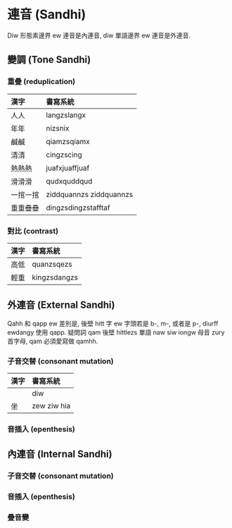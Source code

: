 # 連音 (Sandhi)

Diw 形態素邊界 ew 連音是內連音, diw 單語邊界 ew 連音是外連音.

## 變調 (Tone Sandhi)

### 重疊 (reduplication)

| 漢字 | 書寫系統 |
| :--- | :--- |
| 人人 | langzslangx |
| 年年 | nizsnix |
| 鹹鹹 | qiamzsqiamx |
| 清清 | cingzscing |
| 熱熱熱 | juafxjuaffjuaf |
| 滑滑滑 | qudxquddqud |
| 一捾一捾 | ziddquannzs ziddquannzs |
| 重重疊疊 | dingzsdingzstafftaf |

### 對比 (contrast)

| 漢字 | 書寫系統 |
| :--- | :--- |
| 高低 | quanzsqezs |
| 輕重 | kingzsdangzs |

## 外連音 (External Sandhi)

Qahh 和 qapp ew 差別是, 後壁 hitt 字 ew 字頭若是 b-, m-, 或者是 p-, diurff ewdangy 使用 qapp. 疑問詞 qam 後壁 hittlezs 單語 naw siw iongw 母音 zury 首字母, qam 必須愛寫做 qamhh.

### 子音交替 (consonant mutation)

| 漢字 | 書寫系統 |
| :--- | :--- |
|| diw |
| 坐 | zew ziw hia |

### 音插入 (epenthesis)

## 內連音 (Internal Sandhi)

### 子音交替 (consonant mutation)

### 音插入 (epenthesis)

### 疊音變
